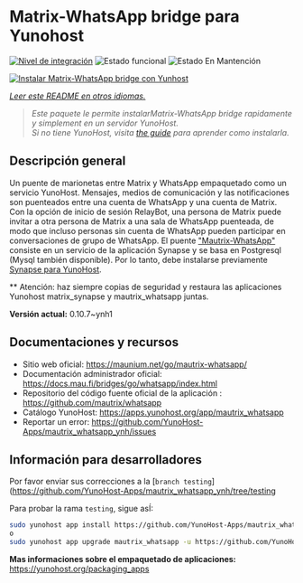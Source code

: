<!--
Este archivo README esta generado automaticamente<https://github.com/YunoHost/apps/tree/master/tools/readme_generator>
No se debe editar a mano.
-->

# Matrix-WhatsApp bridge para Yunohost

[![Nivel de integración](https://dash.yunohost.org/integration/mautrix_whatsapp.svg)](https://dash.yunohost.org/appci/app/mautrix_whatsapp) ![Estado funcional](https://ci-apps.yunohost.org/ci/badges/mautrix_whatsapp.status.svg) ![Estado En Mantención](https://ci-apps.yunohost.org/ci/badges/mautrix_whatsapp.maintain.svg)

[![Instalar Matrix-WhatsApp bridge con Yunhost](https://install-app.yunohost.org/install-with-yunohost.svg)](https://install-app.yunohost.org/?app=mautrix_whatsapp)

*[Leer este README en otros idiomas.](./ALL_README.md)*

> *Este paquete le permite instalarMatrix-WhatsApp bridge rapidamente y simplement en un servidor YunoHost.*  
> *Si no tiene YunoHost, visita [the guide](https://yunohost.org/install) para aprender como instalarla.*

## Descripción general

Un puente de marionetas entre Matrix y WhatsApp empaquetado como un servicio YunoHost.
Mensajes, medios de comunicación y las notificaciones son puenteados entre una cuenta de WhatsApp y una cuenta de Matrix.
Con la opción de inicio de sesión RelayBot, una persona de Matrix puede invitar a otra persona de Matrix a una sala de WhatsApp puenteada, de modo que incluso personas sin cuenta de WhatsApp pueden participar en conversaciones de grupo de WhatsApp.
El puente ["Mautrix-WhatsApp"](https://docs.mau.fi/bridges/go/whatsapp/index.html) consiste en un servicio de la aplicación Synapse y se basa en Postgresql (Mysql también disponible).
Por lo tanto, debe instalarse previamente [Synapse para YunoHost](https://github.com/YunoHost-Apps/synapse_ynh).

** Atención: haz siempre copias de seguridad y restaura las aplicaciones Yunohost matrix_synapse y mautrix_whatsapp juntas.

**Versión actual:** 0.10.7~ynh1
## Documentaciones y recursos

- Sitio web oficial: <https://maunium.net/go/mautrix-whatsapp/>
- Documentación administrador oficial: <https://docs.mau.fi/bridges/go/whatsapp/index.html>
- Repositorio del código fuente oficial de la aplicación : <https://github.com/mautrix/whatsapp>
- Catálogo YunoHost: <https://apps.yunohost.org/app/mautrix_whatsapp>
- Reportar un error: <https://github.com/YunoHost-Apps/mautrix_whatsapp_ynh/issues>

## Información para desarrolladores

Por favor enviar sus correcciones a la [`branch testing`](https://github.com/YunoHost-Apps/mautrix_whatsapp_ynh/tree/testing

Para probar la rama `testing`, sigue asÍ:

```bash
sudo yunohost app install https://github.com/YunoHost-Apps/mautrix_whatsapp_ynh/tree/testing --debug
o
sudo yunohost app upgrade mautrix_whatsapp -u https://github.com/YunoHost-Apps/mautrix_whatsapp_ynh/tree/testing --debug
```

**Mas informaciones sobre el empaquetado de aplicaciones:** <https://yunohost.org/packaging_apps>
